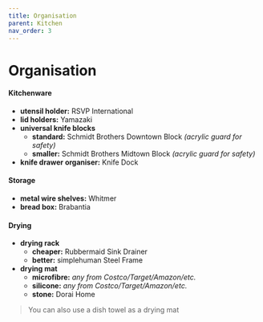 ```yaml
---
title: Organisation
parent: Kitchen
nav_order: 3
---
```

# Organisation

#### Kitchenware

- **utensil holder:** RSVP International
- **lid holders:** Yamazaki
- **universal knife blocks**
	- **standard:** Schmidt Brothers Downtown Block *(acrylic guard for safety)*
	- **smaller:** Schmidt Brothers Midtown Block *(acrylic guard for safety)*
- **knife drawer organiser:** Knife Dock

#### Storage

- **metal wire shelves:** Whitmer
- **bread box:** Brabantia 

#### Drying

- **drying rack** 
	- **cheaper:** Rubbermaid Sink Drainer
	- **better:** simplehuman Steel Frame
- **drying mat**
	- **microfibre:** *any from Costco/Target/Amazon/etc.*
	- **silicone:** *any from Costco/Target/Amazon/etc.*
	- **stone:** Dorai Home

> You can also use a dish towel as a drying mat
